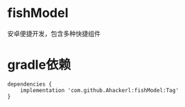 # fishModel
安卓便捷开发，包含多种快捷组件
# gradle依赖

```
dependencies {
    implementation 'com.github.Ahackerl:fishModel:Tag'
}
```